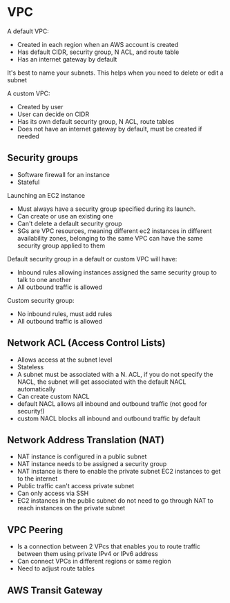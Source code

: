 # VPC

A default VPC:

- Created in each region when an AWS account is created
- Has default CIDR, security group, N ACL, and route table
- Has an internet gateway by default

It's best to name your subnets. This helps when you need to delete or edit a subnet

A custom VPC:

- Created by user
- User can decide on CIDR
- Has its own default security group, N ACL, route tables
- Does not have an internet gateway by default, must be created if needed

## Security groups

- Software firewall for an instance
- Stateful

Launching an EC2 instance

- Must always have a security group specified during its launch.
- Can create or use an existing one
- Can't delete a default security group
- SGs are VPC resources, meaning different ec2 instances in different availability zones, belonging to the same VPC can have the same security group applied to them

Default security group in a default or custom VPC will have:
- Inbound rules allowing instances assigned the same security group to talk to one another
- All outbound traffic is allowed

Custom security group:
- No inbound rules, must add rules
- All outbound traffic is allowed

## Network ACL (Access Control Lists)

- Allows access at the subnet level
- Stateless
- A subnet must be associated with a N. ACL, if you do not specify the NACL, the subnet will get associated
with the default NACL automatically
- Can create custom NACL
- default NACL allows all inbound and outbound traffic (not good for security!)
- custom NACL blocks all inbound and outbound traffic by default

## Network Address Translation (NAT)
- NAT instance is configured in a public subnet
- NAT instance needs to be assigned a security group
- NAT instance is there to enable the private subnet EC2 instances to get to the internet
- Public traffic can't access private subnet
- Can only access via SSH
- EC2 instances in the public subnet do not need to go through NAT to reach instances on the private subnet

## VPC Peering

- Is a connection between 2 VPcs that enables you to route traffic between them using private IPv4 or IPv6 address
- Can connect VPCs in different regions or same region
- Need to adjust route tables

## AWS Transit Gateway
